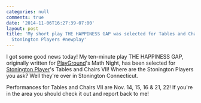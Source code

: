 ```yaml
---
categories: null
comments: true
date: '2014-11-06T16:27:39-07:00'
layout: post
title: 'My short play THE HAPPINESS GAP was selected for Tables and Chairs VII at
  Stonington Players #newplay'
---
```


I got some good news today! My ten-minute play THE HAPPINESS GAP, originally written for [PlayGround](playground-sf.org)'s Math Night, has been selected for [Stonington Player](http://www.stoningtonplayers.org/)'s Tables and Chairs VII! Where are the Stonington Players you ask? Well they're over in Stonington Connecticut.

Performances for Tables and Chairs VII are Nov. 14, 15, 16 & 21, 22! If you're in the area you should check it out and report back to me!
